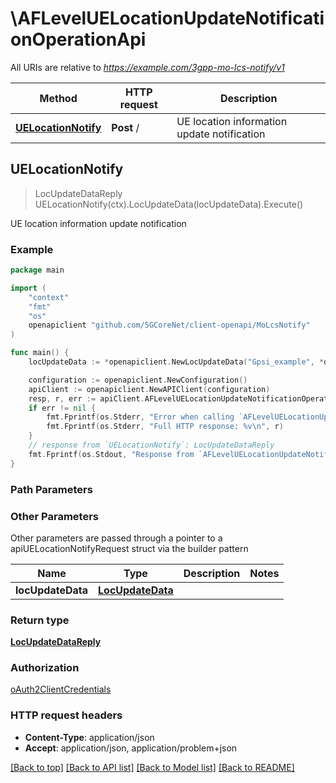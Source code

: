 # \AFLevelUELocationUpdateNotificationOperationApi

All URIs are relative to *https://example.com/3gpp-mo-lcs-notify/v1*

Method | HTTP request | Description
------------- | ------------- | -------------
[**UELocationNotify**](AFLevelUELocationUpdateNotificationOperationApi.md#UELocationNotify) | **Post** / | UE location information update notification



## UELocationNotify

> LocUpdateDataReply UELocationNotify(ctx).LocUpdateData(locUpdateData).Execute()

UE location information update notification

### Example

```go
package main

import (
    "context"
    "fmt"
    "os"
    openapiclient "github.com/5GCoreNet/client-openapi/MoLcsNotify"
)

func main() {
    locUpdateData := *openapiclient.NewLocUpdateData("Gpsi_example", *openapiclient.NewLocationInfo(), *openapiclient.NewLcsQosClass(), "SuppFeat_example") // LocUpdateData | 

    configuration := openapiclient.NewConfiguration()
    apiClient := openapiclient.NewAPIClient(configuration)
    resp, r, err := apiClient.AFLevelUELocationUpdateNotificationOperationApi.UELocationNotify(context.Background()).LocUpdateData(locUpdateData).Execute()
    if err != nil {
        fmt.Fprintf(os.Stderr, "Error when calling `AFLevelUELocationUpdateNotificationOperationApi.UELocationNotify``: %v\n", err)
        fmt.Fprintf(os.Stderr, "Full HTTP response: %v\n", r)
    }
    // response from `UELocationNotify`: LocUpdateDataReply
    fmt.Fprintf(os.Stdout, "Response from `AFLevelUELocationUpdateNotificationOperationApi.UELocationNotify`: %v\n", resp)
}
```

### Path Parameters



### Other Parameters

Other parameters are passed through a pointer to a apiUELocationNotifyRequest struct via the builder pattern


Name | Type | Description  | Notes
------------- | ------------- | ------------- | -------------
 **locUpdateData** | [**LocUpdateData**](LocUpdateData.md) |  | 

### Return type

[**LocUpdateDataReply**](LocUpdateDataReply.md)

### Authorization

[oAuth2ClientCredentials](../README.md#oAuth2ClientCredentials)

### HTTP request headers

- **Content-Type**: application/json
- **Accept**: application/json, application/problem+json

[[Back to top]](#) [[Back to API list]](../README.md#documentation-for-api-endpoints)
[[Back to Model list]](../README.md#documentation-for-models)
[[Back to README]](../README.md)

